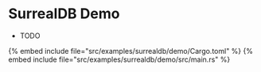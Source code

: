 # SurrealDB Demo

* TODO

{% embed include file="src/examples/surrealdb/demo/Cargo.toml" %}
{% embed include file="src/examples/surrealdb/demo/src/main.rs" %}



